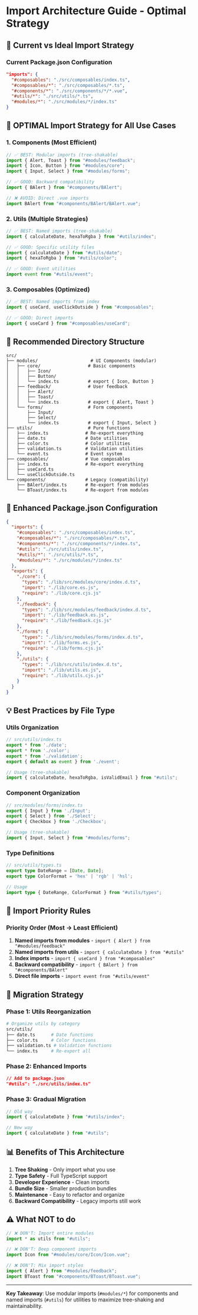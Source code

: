 # Import Architecture Guide - Optimal Strategy

## 🎯 Current vs Ideal Import Strategy

### Current Package.json Configuration

```json
"imports": {
  "#composables": "./src/composables/index.ts",
  "#composables/*": "./src/composables/*.ts", 
  "#components/*": "./src/components/*/*.vue",
  "#utils/*": "./src/utils/*.ts",
  "#modules/*": "./src/modules/*/index.ts"
}
```

## 🚀 **OPTIMAL Import Strategy for All Use Cases**

### 1. **Components** (Most Efficient)

```typescript
// ✅ BEST: Modular imports (tree-shakable)
import { Alert, Toast } from "#modules/feedback";
import { Icon, Button } from "#modules/core";
import { Input, Select } from "#modules/forms";

// ✅ GOOD: Backward compatibility  
import { BAlert } from "#components/BAlert";

// ❌ AVOID: Direct .vue imports
import BAlert from "#components/BAlert/BAlert.vue";
```

### 2. **Utils** (Multiple Strategies)

```typescript
// ✅ BEST: Named imports (tree-shakable)
import { calculateDate, hexaToRgba } from "#utils/index";

// ✅ GOOD: Specific utility files
import { calculateDate } from "#utils/date";
import { hexaToRgba } from "#utils/color";

// ✅ GOOD: Event utilities
import event from "#utils/event";
```

### 3. **Composables** (Optimized)

```typescript
// ✅ BEST: Named imports from index
import { useCard, useClickOutside } from "#composables";

// ✅ GOOD: Direct imports
import { useCard } from "#composables/useCard";
```

## 📁 **Recommended Directory Structure**

```
src/
├── modules/                    # UI Components (modular)
│   ├── core/                  # Basic components
│   │   ├── Icon/
│   │   ├── Button/ 
│   │   └── index.ts           # export { Icon, Button }
│   ├── feedback/              # User feedback
│   │   ├── Alert/
│   │   ├── Toast/
│   │   └── index.ts           # export { Alert, Toast }
│   └── forms/                 # Form components
│       ├── Input/
│       ├── Select/
│       └── index.ts           # export { Input, Select }
├── utils/                     # Pure functions
│   ├── index.ts              # Re-export everything
│   ├── date.ts               # Date utilities
│   ├── color.ts              # Color utilities
│   ├── validation.ts         # Validation utilities
│   └── event.ts              # Event system
├── composables/              # Vue composables  
│   ├── index.ts              # Re-export everything
│   ├── useCard.ts
│   └── useClickOutside.ts
└── components/               # Legacy (compatibility)
    ├── BAlert/index.ts       # Re-export from modules
    └── BToast/index.ts       # Re-export from modules
```

## 🎯 **Enhanced Package.json Configuration**

```json
{
  "imports": {
    "#composables": "./src/composables/index.ts",
    "#composables/*": "./src/composables/*.ts",
    "#components/*": "./src/components/*/index.ts",
    "#utils": "./src/utils/index.ts", 
    "#utils/*": "./src/utils/*.ts",
    "#modules/*": "./src/modules/*/index.ts"
  },
  "exports": {
    "./core": {
      "types": "./lib/src/modules/core/index.d.ts",
      "import": "./lib/core.es.js",
      "require": "./lib/core.cjs.js"
    },
    "./feedback": {
      "types": "./lib/src/modules/feedback/index.d.ts", 
      "import": "./lib/feedback.es.js",
      "require": "./lib/feedback.cjs.js"
    },
    "./forms": {
      "types": "./lib/src/modules/forms/index.d.ts",
      "import": "./lib/forms.es.js", 
      "require": "./lib/forms.cjs.js"
    },
    "./utils": {
      "types": "./lib/src/utils/index.d.ts",
      "import": "./lib/utils.es.js",
      "require": "./lib/utils.cjs.js"
    }
  }
}
```

## 💡 **Best Practices by File Type**

### Utils Organization

```typescript
// src/utils/index.ts
export * from './date';
export * from './color';
export * from './validation';
export { default as event } from './event';

// Usage (tree-shakable)
import { calculateDate, hexaToRgba, isValidEmail } from "#utils";
```

### Component Organization

```typescript
// src/modules/forms/index.ts  
export { Input } from './Input';
export { Select } from './Select';
export { Checkbox } from './Checkbox';

// Usage (tree-shakable)
import { Input, Select } from "#modules/forms";
```

### Type Definitions

```typescript
// src/utils/types.ts
export type DateRange = [Date, Date];
export type ColorFormat = 'hex' | 'rgb' | 'hsl';

// Usage
import type { DateRange, ColorFormat } from "#utils/types";
```

## 🚨 **Import Priority Rules**

### Priority Order (Most → Least Efficient)

1. **Named imports from modules** - `import { Alert } from "#modules/feedback"`
2. **Named imports from utils** - `import { calculateDate } from "#utils"`
3. **Index imports** - `import { useCard } from "#composables"`
4. **Backward compatibility** - `import { BAlert } from "#components/BAlert"`
5. **Direct file imports** - `import event from "#utils/event"`

## 🔧 **Migration Strategy**

### Phase 1: Utils Reorganization
```bash
# Organize utils by category
src/utils/
├── date.ts      # Date functions
├── color.ts     # Color functions  
├── validation.ts # Validation functions
└── index.ts     # Re-export all
```

### Phase 2: Enhanced Imports
```json
// Add to package.json
"#utils": "./src/utils/index.ts"
```

### Phase 3: Gradual Migration
```typescript
// Old way
import { calculateDate } from "#utils/index";

// New way  
import { calculateDate } from "#utils";
```

## 📊 **Benefits of This Architecture**

1. **Tree Shaking** - Only import what you use
2. **Type Safety** - Full TypeScript support
3. **Developer Experience** - Clean imports
4. **Bundle Size** - Smaller production bundles
5. **Maintenance** - Easy to refactor and organize
6. **Backward Compatibility** - Legacy imports still work

## ⚠️ **What NOT to do**

```typescript
// ❌ DON'T: Import entire modules
import * as utils from "#utils";

// ❌ DON'T: Deep component imports  
import Icon from "#modules/core/Icon/Icon.vue";

// ❌ DON'T: Mix import styles
import { Alert } from "#modules/feedback";
import BToast from "#components/BToast/BToast.vue";
```

---

**Key Takeaway**: Use modular imports (`#modules/*`) for components and named imports (`#utils`) for utilities to maximize tree-shaking and maintainability.